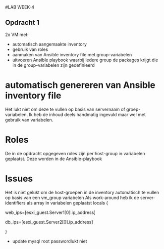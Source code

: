#LAB WEEK-4
## Opdracht 1
2x VM met:
- automatisch aangemaakte inventory
- gebruik van roles
- aanmaken van Ansible inventory file met group-variabelen
- uitvoeren Ansible playbook waarbij iedere group de packages krijgt die in de group-variabelen zijn gedefinieerd

# automatisch genereren van Ansible inventory file
Het lukt niet om deze te vullen op basis van servernaam of groep-variabelen. Ik heb de inhoud deels handmatig ingevuld maar wel met gebruik van variabelen. 

# Roles
De in de opdracht opgegeven roles zijn per host-group in variabelen geplaatst. Deze worden in de Ansible-playbook 

# Issues
Het is niet gelukt om de host-groepen in de inventory automatisch te vullen op basis van een vm_group variabelen
Als work-around heb ik de server-identifiers als array in variabelen geplaatst
locals {

  web_ips=[esxi_guest.Server1[0].ip_address]
  
  db_ips=[esxi_guest.Server2[0].ip_address]
  
}

- update mysql root passwordlukt niet 
